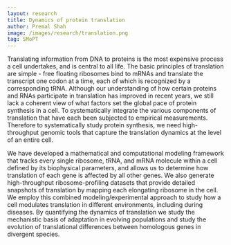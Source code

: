 ```yaml
---
layout: research
title: Dynamics of protein translation
author: Premal Shah
image: /images/research/translation.png
tag: SMoPT
---
```


Translating information from DNA to proteins is the most expensive process a cell undertakes, and is central to all life. The basic principles of translation are simple - free floating ribosomes bind to mRNAs and translate the transcript one codon at a time, each of which is recognized by a corresponding tRNA. Although our understanding of how certain proteins and RNAs participate in translation has improved in recent years, we still lack a coherent view of what factors set the global pace of protein synthesis in a cell. To systematically integrate the various components of translation that have each been subjected to empirical measurements. Therefore to systematically study protein synthesis, we need high-throughput genomic tools that capture the translation dynamics at the level of an entire cell. 

We have developed a mathematical and computational modeling framework that tracks every single ribosome, tRNA, and mRNA molecule within a cell defined by its biophysical parameters, and allows us to determine how translation of each gene is affected by all other genes. We also generate high-throughput ribosome-profiling datasets that provide detailed snapshots of translation by mapping each elongating ribosome in the cell. We employ this combined modeling/experimental approach to study how a cell modulates translation in different environments, including during diseases. By quantifying the dynamics of translation we study the mechanistic basis of adaptation in evolving populations and study the evolution of translational differences between homologous genes in divergent species.